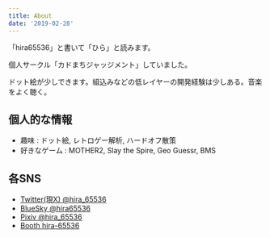 ```yaml
---
title: About
date: '2019-02-28'
---
```


「hira65536」と書いて「ひら」と読みます。

個人サークル「カドまちジャッジメント」していました。

ドット絵が少しできます。組込みなどの低レイヤーの開発経験は少しある。音楽をよく聴く。

## 個人的な情報

- 趣味 : ドット絵, レトロゲー解析, ハードオフ散策
- 好きなゲーム : MOTHER2, Slay the Spire, Geo Guessr, BMS

## 各SNS

- [Twitter(現X) @hira_65536](https://x.com/hira_65536)
- [BlueSky @hira65536](https://bsky.app/profile/hira65536.bsky.social)
- [Pixiv @hira_65536](https://www.pixiv.net/users/44521434)
- [Booth hira-65536](https://hira-65536.booth.pm/)
